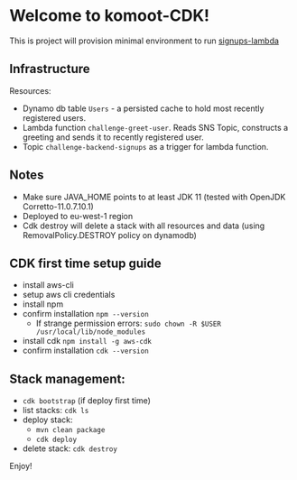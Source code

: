 # Welcome to komoot-CDK!
This is project will provision minimal environment to run [signups-lambda](https://github.com/pausbc/signups-lambda)

## Infrastructure
Resources:
* Dynamo db table `Users` - a persisted cache to hold most recently registered users.
* Lambda function `challenge-greet-user`. Reads SNS Topic, constructs a greeting and sends it to recently registered user.
* Topic `challenge-backend-signups` as a trigger for lambda function.

## Notes 
* Make sure JAVA_HOME points to at least JDK 11 (tested with OpenJDK Corretto-11.0.7.10.1)
* Deployed to eu-west-1 region
* Cdk destroy will delete a stack with all resources and data (using RemovalPolicy.DESTROY policy on dynamodb)

## CDK first time setup guide
* install aws-cli
* setup aws cli credentials
* install npm
* confirm installation `npm --version`
    * If strange permission errors: `sudo chown -R $USER /usr/local/lib/node_modules`
* install cdk `npm install -g aws-cdk`
* confirm installation `cdk --version`

## Stack management:
* `cdk bootstrap` (if deploy first time)
* list stacks: `cdk ls`
* deploy stack:
    * `mvn clean package`
	* `cdk deploy`
* delete stack: `cdk destroy`

Enjoy!
